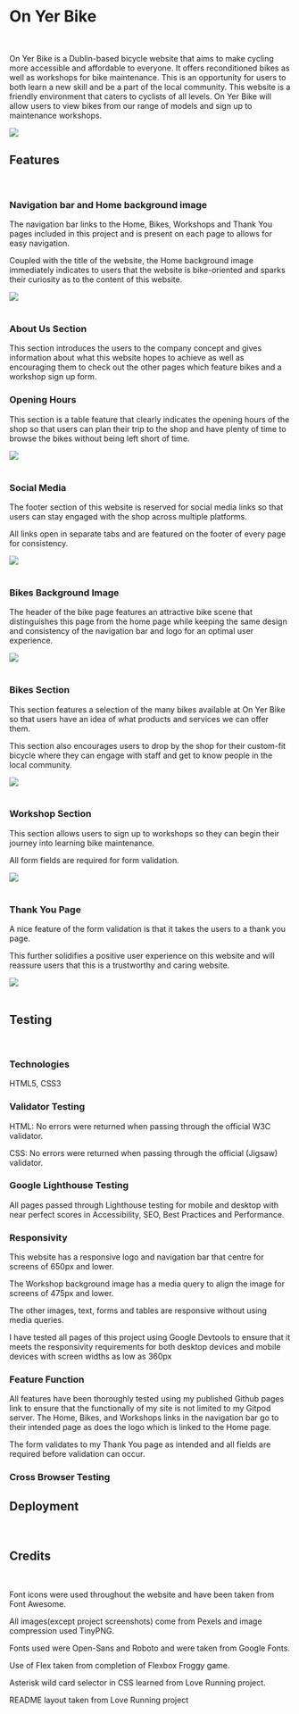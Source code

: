 # On Yer Bike
<br>

On Yer Bike is a Dublin-based bicycle website that aims to make cycling more accessible and affordable to everyone. It offers reconditioned bikes as well as workshops for bike maintenance. This is an opportunity for users to both learn a new skill and be a part of the local community. This website is a friendly environment that caters to cyclists of all levels. On Yer Bike will allow users to view bikes from our range of models and sign up to maintenance workshops.

<img src="./readme/images/multi-device.png">

## Features
<br>

### Navigation bar and Home background image

The navigation bar links to the Home, Bikes, Workshops and Thank You pages included in this project and is present on each page to allows for easy navigation.

Coupled with the title of the website, the Home background image immediately indicates to users that the website is bike-oriented and sparks their curiosity as to the content of this website.

<img src="./readme/images/nav-bar.png">
<br>
<br>

### About Us Section

This section introduces the users to the company concept and gives information about what this website hopes to achieve as well as encouraging them to check out the other pages which feature bikes and a workshop sign up form.

### Opening Hours

This section is a table feature that clearly indicates the opening hours of the shop so that users can plan their trip to the shop and have plenty of time to browse the bikes without being left short of time.

<img src="./readme/images/our-story.png">
<br>
<br>

### Social Media

The footer section of this website is reserved for social media links so that users can stay engaged with the shop across multiple platforms.

All links open in separate tabs and are featured on the footer of every page for consistency.

<img src="./readme/images/social-media.png">
<br>
<br>

### Bikes Background Image

The header of the bike page features an attractive bike scene that distinguishes this page from the home page while keeping the same design and consistency of the navigation bar and logo for an optimal user experience.

<img src="./readme/images/bike-image.png">
<br>
<br>

### Bikes Section

This section features a selection of the many bikes available at On Yer Bike so that users have an idea of what products and services we can offer them.

This section also encourages users to drop by the shop for their custom-fit bicycle where they can engage with staff and get to know people in the local community.

<img src="./readme/images/bikes.png">
<br>
<br>

### Workshop Section

This section allows users to sign up to workshops so they can begin their journey into learning bike maintenance.

All form fields are required for form validation.

<img src="./readme/images/workshop-signup.png">
<br>
<br>

### Thank You Page

A nice feature of the form validation is that it takes the users to a thank you page.

This further solidifies a positive user experience on this website and will reassure users that this is a trustworthy and caring website.

<img src="./readme/images/thanks.png">
<br>
<br>

## Testing
<br>

### Technologies

HTML5, CSS3
<br>

### Validator Testing

HTML: No errors were returned when passing through the official W3C validator.

CSS: No errors were returned when passing through the official (Jigsaw) validator.

### Google Lighthouse Testing

All pages passed through Lighthouse testing for mobile and desktop with near perfect scores in Accessibility, SEO, Best Practices and Performance.

### Responsivity

This website has a responsive logo and navigation bar that centre for screens of 650px and lower.

The Workshop background image has a media query to align the image for screens of 475px and lower.

The other images, text, forms and tables are responsive without using media queries.

I have tested all pages of this project using Google Devtools to ensure that it meets the responsivity requirements for both desktop devices and mobile devices with screen widths as low as 360px

### Feature Function

All features have been thoroughly tested using my published Github pages link to ensure that the functionally of my site is not limited to my Gitpod server. The Home, Bikes, and Workshops links in the navigation bar go to their intended page as does the logo which is linked to the Home page.

The form validates to my Thank You page as intended and all fields are required before validation can occur.

### Cross Browser Testing

## Deployment
<br>

## Credits
<br>

Font icons were used throughout the website and have been taken from Font Awesome.

All images(except project screenshots) come from Pexels and image compression used TinyPNG.

Fonts used were Open-Sans and Roboto and were taken from Google Fonts.

Use of Flex taken from completion of Flexbox Froggy game.

Asterisk wild card selector in CSS learned from Love Running project.

README layout taken from Love Running project